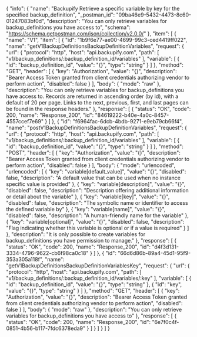 {
  "info": {
    "name": "Backupify Retrieve a specific variable by key for the specified backup_definition",
    "_postman_id": "09ba46e9-5432-4473-8c60-01247083bf0d",
    "description": "You can only retrieve variables for backup_definitions you have access to",
    "schema": "https://schema.getpostman.com/json/collection/v2.0.0/"
  },
  "item": [
    {
      "name": "V1",
      "item": [
        {
          "id": "1b9f6e77-ae00-4699-99c3-ced4419ff022",
          "name": "getV1BackupDefinitionsBackupDefinitionVariables",
          "request": {
            "url": {
              "protocol": "http",
              "host": "api.backupify.com",
              "path": [
                "v1/backup_definitions/:backup_definition_id/variables"
              ],
              "variable": [
                {
                  "id": "backup_definition_id",
                  "value": "{}",
                  "type": "string"
                }
              ]
            },
            "method": "GET",
            "header": [
              {
                "key": "Authorization",
                "value": "{}",
                "description": "Bearer Access Token granted from client credentials authorizing vendor to perform action",
                "disabled": false
              }
            ],
            "body": {
              "mode": "raw"
            },
            "description": "You can only retrieve variables for backup_definitions you have access to. Records are returned in ascending order (by id), with a default of 20 per page. Links to the next, previous, first, and last pages can be found in the response headers."
          },
          "response": [
            {
              "status": "OK",
              "code": 200,
              "name": "Response_200",
              "id": "84619222-b40e-4a0c-8457-4557ccef7e69"
            }
          ]
        },
        {
          "id": "f6964fac-6dcb-4bdb-9271-e9eb79cb66f4",
          "name": "postV1BackupDefinitionsBackupDefinitionVariables",
          "request": {
            "url": {
              "protocol": "http",
              "host": "api.backupify.com",
              "path": [
                "v1/backup_definitions/:backup_definition_id/variables"
              ],
              "variable": [
                {
                  "id": "backup_definition_id",
                  "value": "{}",
                  "type": "string"
                }
              ]
            },
            "method": "POST",
            "header": [
              {
                "key": "Authorization",
                "value": "{}",
                "description": "Bearer Access Token granted from client credentials authorizing vendor to perform action",
                "disabled": false
              }
            ],
            "body": {
              "mode": "urlencoded",
              "urlencoded": [
                {
                  "key": "variable[default_value]",
                  "value": "{}",
                  "disabled": false,
                  "description": "A default value that can be used when no instance specific value is provided"
                },
                {
                  "key": "variable[description]",
                  "value": "{}",
                  "disabled": false,
                  "description": "Description offering additional information or detail about the variable"
                },
                {
                  "key": "variable[key]",
                  "value": "{}",
                  "disabled": false,
                  "description": "The symbolic name or identifier to access the defined variable by"
                },
                {
                  "key": "variable[name]",
                  "value": "{}",
                  "disabled": false,
                  "description": "A human-friendly name for the variable"
                },
                {
                  "key": "variable[optional]",
                  "value": "{}",
                  "disabled": false,
                  "description": "Flag indicating whether this variable is optional or if a value is required"
                }
              ]
            },
            "description": "It is only possible to create variables for backup_definitions you have permission to manage."
          },
          "response": [
            {
              "status": "OK",
              "code": 200,
              "name": "Response_200",
              "id": "d4f3d131-3334-4796-9622-cb6f98ca0c18"
            }
          ]
        },
        {
          "id": "66d6d86b-89a4-45d1-95f9-353a305a118f",
          "name": "getV1BackupDefinitionsBackupDefinitionVariablesKey",
          "request": {
            "url": {
              "protocol": "http",
              "host": "api.backupify.com",
              "path": [
                "v1/backup_definitions/:backup_definition_id/variables/:key"
              ],
              "variable": [
                {
                  "id": "backup_definition_id",
                  "value": "{}",
                  "type": "string"
                },
                {
                  "id": "key",
                  "value": "{}",
                  "type": "string"
                }
              ]
            },
            "method": "GET",
            "header": [
              {
                "key": "Authorization",
                "value": "{}",
                "description": "Bearer Access Token granted from client credentials authorizing vendor to perform action",
                "disabled": false
              }
            ],
            "body": {
              "mode": "raw"
            },
            "description": "You can only retrieve variables for backup_definitions you have access to"
          },
          "response": [
            {
              "status": "OK",
              "code": 200,
              "name": "Response_200",
              "id": "6e7f0c4f-0851-4b56-b117-7fdc6378eda9"
            }
          ]
        }
      ]
    }
  ]
}